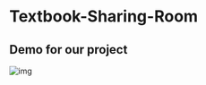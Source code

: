 # Textbook-Sharing-Room
## Demo for our project
![img](https://github.com/Chin-Sun/Freelancer-Platform/blob/2513e9022bdd4f3e53878b9af6bbb3d467923ba6/Demo/IMG_8035.GIF)
